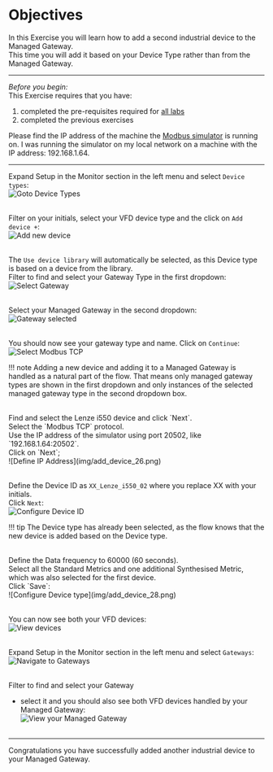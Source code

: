 # Objectives
In this Exercise you will learn how to add a second industrial device to the Managed Gateway.</br>
This time you will add it based on your Device Type rather than from the Managed Gateway.

---
*Before you begin:*  
This Exercise requires that you have:

1. completed the pre-requisites required for [all labs](prereqs.md)
2. completed the previous exercises
 
Please find the IP address of the machine the [Modbus simulator](setup_simulator.md) is running on.
I was running the simulator on my local network on a machine with the IP address: 192.168.1.64.

---

Expand Setup in the Monitor section in the left menu and select `Device types`:</br>
![Goto Device Types](img/add_device_21.png)</br></br>

Filter on your initials, select your VFD device type and the click on `Add device +`:</br>
![Add new device](img/add_device_22.png)</br></br>

The `Use device library` will automatically be selected, as this Device type is based on a device from the library.</br>
Filter to find and select your Gateway Type in the first dropdown:</br>
![Select Gateway](img/add_device_23.png)</br></br>

Select your Managed Gateway in the second dropdown:</br>
![Gateway selected](img/add_device_24.png)</br></br>

You should now see your gateway type and name. Click on `Continue`:</br>
![Select Modbus TCP](img/add_device_25.png)

!!! note
    Adding a new device and adding it to a Managed Gateway is handled as a natural part of the flow. That means only managed gateway types are shown in the first dropdown and only instances of the selected managed gateway type in the second dropdown box.

</br>
Find and select the Lenze i550 device and click `Next`.</br>
Select the `Modbus TCP` protocol.</br>
Use the IP address of the simulator using port 20502, like `192.168.1.64:20502`.</br>
Click on `Next`;</br>
![Define IP Address](img/add_device_26.png)</br></br>

Define the Device ID as `XX_Lenze_i550_02` where you replace XX with your initials.</br>
Click `Next`:</br>
![Configure Device ID](img/add_device_27.png)

!!! tip 
    The Device type has already been selected, as the flow knows that the new device is added based on the Device type.</br>

</br>
Define the Data frequency to 60000 (60 seconds).</br>
Select all the Standard Metrics and one additional Synthesised Metric, which was also selected for the first device.</br>
Click `Save`:</br>
![Configure Device type](img/add_device_28.png)</br></br>

You can now see both your VFD devices:</br>
![View devices](img/add_device_29.png)</br></br>

Expand Setup in the Monitor section in the left menu and select `Gateways`:</br>
![Navigate to Gateways](img/add_device_30.png)</br></br>

Filter to find and select your Gateway </br>
- select it and you should also see both VFD devices handled by your Managed Gateway:</br>
![View your Managed Gateway](img/add_device_31.png)</br></br>

---
Congratulations you have successfully added another industrial device to your Managed Gateway.</br>
